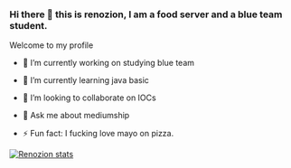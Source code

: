 ### Hi there 👋 this is renozion, I am a food server and a blue team student.
Welcome to my profile
- 🔭 I’m currently working on studying blue team
- 🌱 I’m currently learning java basic
- 👯 I’m looking to collaborate on IOCs 

- 💬 Ask me about mediumship
- ⚡ Fun fact: I fucking love mayo on pizza.


[![Renozion stats](https://github-readme-stats.vercel.app/api?username=renozion)](https://github.com/renozion/renozion)
>
